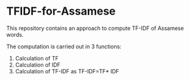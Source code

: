 # TFIDF-for-Assamese
This repository contains an approach to compute TF-IDF of Assamese words. 

The computation is carried out in 3 functions:
1. Calculation of TF
2. Calculation of IDF
3. Calculation of TF-IDF as TF-IDF=TF* IDF

